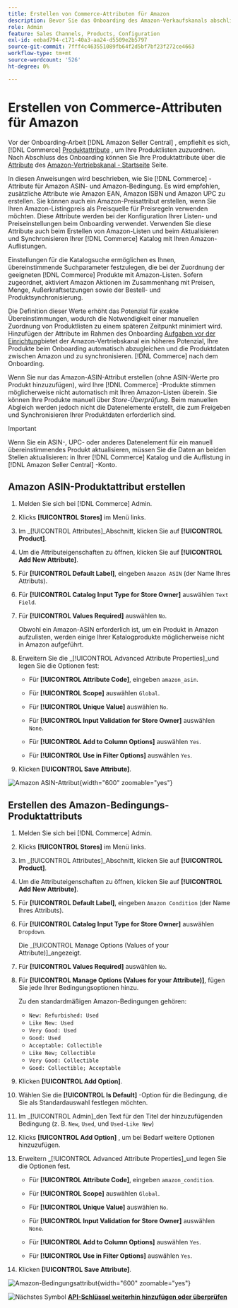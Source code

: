 ```yaml
---
title: Erstellen von Commerce-Attributen für Amazon
description: Bevor Sie das Onboarding des Amazon-Verkaufskanals abschließen, stellen Sie sicher, dass Sie über die erforderlichen [!UICONTROL Commerce] Produktattribute.
role: Admin
feature: Sales Channels, Products, Configuration
exl-id: eebad794-c171-40a3-aa24-d5509e2b5797
source-git-commit: 7fff4c463551089fb64f2d5bf7bf23f272ce4663
workflow-type: tm+mt
source-wordcount: '526'
ht-degree: 0%

---
```


# Erstellen von Commerce-Attributen für Amazon

Vor der Onboarding-Arbeit [!DNL Amazon Seller Central] , empfiehlt es sich, [!DNL Commerce] [Produktattribute](https://experienceleague.adobe.com/docs/commerce-admin/catalog/product-attributes/product-attributes.html) , um Ihre Produktlisten zuzuordnen. Nach Abschluss des Onboarding können Sie Ihre Produktattribute über die [Attribute](./managing-attributes.md) des [Amazon-Vertriebskanal - Startseite](./amazon-sales-channel-home.md) Seite.

In diesen Anweisungen wird beschrieben, wie Sie [!DNL Commerce] -Attribute für Amazon ASIN- und Amazon-Bedingung. Es wird empfohlen, zusätzliche Attribute wie Amazon EAN, Amazon ISBN und Amazon UPC zu erstellen. Sie können auch ein Amazon-Preisattribut erstellen, wenn Sie Ihren Amazon-Listingpreis als Preisquelle für Preisregeln verwenden möchten. Diese Attribute werden bei der Konfiguration Ihrer Listen- und Preiseinstellungen beim Onboarding verwendet. Verwenden Sie diese Attribute auch beim Erstellen von Amazon-Listen und beim Aktualisieren und Synchronisieren Ihrer [!DNL Commerce] Katalog mit Ihren Amazon-Auflistungen.

Einstellungen für die Katalogsuche ermöglichen es Ihnen, übereinstimmende Suchparameter festzulegen, die bei der Zuordnung der geeigneten [!DNL Commerce] Produkte mit Amazon-Listen. Sofern zugeordnet, aktiviert Amazon Aktionen im Zusammenhang mit Preisen, Menge, Außerkraftsetzungen sowie der Bestell- und Produktsynchronisierung.

Die Definition dieser Werte erhöht das Potenzial für exakte Übereinstimmungen, wodurch die Notwendigkeit einer manuellen Zuordnung von Produktlisten zu einem späteren Zeitpunkt minimiert wird. Hinzufügen der Attribute im Rahmen des Onboarding [Aufgaben vor der Einrichtung](./amazon-pre-setup-tasks.md)bietet der Amazon-Vertriebskanal ein höheres Potenzial, Ihre Produkte beim Onboarding automatisch abzugleichen und die Produktdaten zwischen Amazon und zu synchronisieren. [!DNL Commerce] nach dem Onboarding.

Wenn Sie nur das Amazon-ASIN-Attribut erstellen (ohne ASIN-Werte pro Produkt hinzuzufügen), wird Ihre [!DNL Commerce] -Produkte stimmen möglicherweise nicht automatisch mit Ihren Amazon-Listen überein. Sie können Ihre Produkte manuell über _Store-Überprüfung_. Beim manuellen Abgleich werden jedoch nicht die Datenelemente erstellt, die zum Freigeben und Synchronisieren Ihrer Produktdaten erforderlich sind.

>[!IMPORTANT]
>
>Wenn Sie ein ASIN-, UPC- oder anderes Datenelement für ein manuell übereinstimmendes Produkt aktualisieren, müssen Sie die Daten an beiden Stellen aktualisieren: in Ihrer [!DNL Commerce] Katalog und die Auflistung in [!DNL Amazon Seller Central] -Konto.

## Amazon ASIN-Produktattribut erstellen

1. Melden Sie sich bei [!DNL Commerce] Admin.

1. Klicks **[!UICONTROL Stores]** im Menü links.

1. Im _[!UICONTROL Attributes]_Abschnitt, klicken Sie auf **[!UICONTROL Product]**.

1. Um die Attributeigenschaften zu öffnen, klicken Sie auf **[!UICONTROL Add New Attribute]**.

1. Für **[!UICONTROL Default Label]**, eingeben `Amazon ASIN` (der Name Ihres Attributs).

1. Für **[!UICONTROL Catalog Input Type for Store Owner]** auswählen `Text Field`.

1. Für **[!UICONTROL Values Required]** auswählen `No`.

   Obwohl ein Amazon-ASIN erforderlich ist, um ein Produkt in Amazon aufzulisten, werden einige Ihrer Katalogprodukte möglicherweise nicht in Amazon aufgeführt.

1. Erweitern Sie die _[!UICONTROL Advanced Attribute Properties]_und legen Sie die Optionen fest:

   - Für **[!UICONTROL Attribute Code]**, eingeben `amazon_asin`.

   - Für **[!UICONTROL Scope]** auswählen `Global`.

   - Für **[!UICONTROL Unique Value]** auswählen `No`.

   - Für **[!UICONTROL Input Validation for Store Owner]** auswählen `None`.

   - Für **[!UICONTROL Add to Column Options]** auswählen `Yes`.

   - Für **[!UICONTROL Use in Filter Options]** auswählen `Yes`.

1. Klicken **[!UICONTROL Save Attribute]**.

![Amazon ASIN-Attribut](assets/creating-asin-attribute.png){width="600" zoomable="yes"}

## Erstellen des Amazon-Bedingungs-Produktattributs

1. Melden Sie sich bei [!DNL Commerce] Admin.

1. Klicks **[!UICONTROL Stores]** im Menü links.

1. Im _[!UICONTROL Attributes]_Abschnitt, klicken Sie auf **[!UICONTROL Product]**.

1. Um die Attributeigenschaften zu öffnen, klicken Sie auf **[!UICONTROL Add New Attribute]**.

1. Für **[!UICONTROL Default Label]**, eingeben `Amazon Condition` (der Name Ihres Attributs).

1. Für **[!UICONTROL Catalog Input Type for Store Owner]** auswählen `Dropdown`.

   Die _[!UICONTROL Manage Options (Values of your Attribute)]_angezeigt.

1. Für **[!UICONTROL Values Required]** auswählen `No`.

1. Für **[!UICONTROL Manage Options (Values for your Attribute)]**, fügen Sie jede Ihrer Bedingungsoptionen hinzu.

   Zu den standardmäßigen Amazon-Bedingungen gehören:

   - `New: Refurbished: Used`
   - `Like New: Used`
   - `Very Good: Used`
   - `Good: Used`
   - `Acceptable: Collectible`
   - `Like New; Collectible`
   - `Very Good: Collectible`
   - `Good: Collectible; Acceptable`

1. Klicken **[!UICONTROL Add Option]**.

1. Wählen Sie die **[!UICONTROL Is Default]** -Option für die Bedingung, die Sie als Standardauswahl festlegen möchten.

1. Im _[!UICONTROL Admin]_den Text für den Titel der hinzuzufügenden Bedingung (z. B. `New`, `Used`, und `Used-Like New`)

1. Klicks **[!UICONTROL Add Option]** , um bei Bedarf weitere Optionen hinzuzufügen.

1. Erweitern _[!UICONTROL Advanced Attribute Properties]_und legen Sie die Optionen fest.

   - Für **[!UICONTROL Attribute Code]**, eingeben `amazon_condition`.

   - Für **[!UICONTROL Scope]** auswählen `Global`.

   - Für **[!UICONTROL Unique Value]** auswählen `No`.

   - Für **[!UICONTROL Input Validation for Store Owner]** auswählen `None`.

   - Für **[!UICONTROL Add to Column Options]** auswählen `Yes`.

   - Für **[!UICONTROL Use in Filter Options]** auswählen `Yes`.

1. Klicken **[!UICONTROL Save Attribute]**.

![Amazon-Bedingungsattribut](assets/creating-amazon-condition-attribute.png){width="600" zoomable="yes"}

![Nächstes Symbol](assets/btn-next.png) [**API-Schlüssel weiterhin hinzufügen oder überprüfen**](./amazon-verify-api-key.md)
